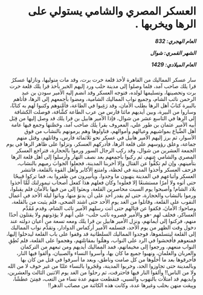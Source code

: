 <h1 dir="rtl">العسكر المصري والشامي يستولي على الرها ويخربها .</h1>

<h5 dir="rtl">العام الهجري:  832

الشهر القمري: شوال

العام الميلادي: 1429</h5>

<p dir="rtl">سار عسكر المماليك من القاهرة لأخذ قلعة خرت برت، وقد مات متوليها، ونازلها عسكرُ قرا يلك صاحب آمد، فلما وصلوا إلى مدينة حلب ورد إليهم الخبر بأخذ قرا يلك قلعة خرت برت وتحصينها، وتسليمها لولده، فتوجه العسكر وقد انضم إليه الأمير سودن بن عبد الرحمن نائب الشام، وجميع نواب المماليك الشامية، ومضوا بأجمعهم إلى الرها، فأتاهم بالبيرة كتابُ أهل الرها بطلب الأمان، وقد رَغِبوا في الطاعة، فأمَّنوهم وكتبوا لهم به كتابًا، وساروا من البيرة، وبين أيديهم مائتا فارس من عرب الطاعة كشَّافة، فوصلت الكشافة إلى الرها في التاسع عشر من شوال، فإذا الأمير هابيل بن قرا يلك قد وصل إليها من قِبَل أبيه الأمير عثمان بن طور علي، المعروف بقرا يلك صاحب آمد، وحَصَّنها وجمع فيها عامة أهل الضِّياع بمواشيهم وعيالهم وأموالهم، فناولوها وهم يرمونهم بالنشاب من فوق الأسوار، ثم برز إليهم الأمير هابيل في عسكر نحو ثلاثمائة فارس، وقاتلهم، وقتل منهم جماعة، وعلق رؤوسهم على قلعة الرها، فأدركهم العسكر، ونزلوا على ظاهر الرها في يوم الجمعة العشرين من شوال، وقد ركب الرجال السور ورموا بالحجارة، فتراجع العسكر المصري والشامي عنهم، ثم ركبوا بأجمعهم بعد نصف النهار وأرسلوا إلى أهل قلعة الرها بتأمينهم، وإن لم تكفُّوا عن القتال وإلا أخربنا المدينة، فجعلوا الجوابَ رميهم بالنشاب، فزحف العسكر وأخذوا المدينة في لحظة، وامتنع الأكابر وأهل القوة بالقلعة، فانتشر العسكر وأتباعهم في المدينة ينهبون ما وجدوا، ويأسِرون من ظفروا به، فما تركوا قبيحًا حتى أتوه ولا أمرًا مستشنعًا إلا فعلوه! وكان فعلهم هذا كفعل أصحاب تيمورلنك لَمَّا أخذوا بلاد الشام! وأصبحوا يوم السبت محاصرين القلعة، وبعثوا إلى من فيها بالأمان فلم يقبلوا، ورموا بالنشاب والحجارة، حتى لم يقدر أحد على أن يدنوَ منها، وباتوا ليلة الأحد في أعمال النقوب على القلعة، وقاتلوا من الغد يوم الأحد حتى اشتد الضحى، فلم يثبت من بالقلعة، وصاحوا: الأمانَ، فكفوا عن قتالهم حتى أتت رسلهم الأمير نائب الشام، وقدم مُقَدَّم العساكر، فحلف لهم -هو والأمير قصروه نائب حلب- على أنهم لا يؤذونهم ولا يقتلون أحدًا منهم، فركنوا إلى أيمانهم، ونزل الأمير هابيل بن قرا يلك ومعه تسعة من أعيان دولته عند دخول وقت الظهر من يوم الأحد، فتسلمه الأمير أركماس الدوادار، وتقدَّم نواب المماليك إلى القلعة ليتسلموها، فوجدوا المماليك السلطانية قد وقفوا على باب القلعة ليدخلوا إليها، فمنعوهم فأفحشوا في الرد على النواب، وهمُّوا بمقاتلتهم، وهجموا على القلعة، فلم تُطِقِ النواب منعهم، ورجعوا إلى مخيماتهم، فمد المماليك أيديهم ومن تبعهم من التركمان والعربان والغلمان، ونهبوا جميع ما كان بها، وأسروا النساء والصبيان، وألقوا فيها النار، فأحرقوها بعد ما أخلَوها من كل صامت وناطق، وبعد ما أسرفوا في قتل من كان بها وبالمدينة حتى تجاوزوا الحد، وخربوا المدينة، وفَجَروا بالنساء علنًا من غير خوف لا من الله ولا من الناس!! وألقوا النار فيها فاحترقت، ثم رحلوا من الغد يوم الاثنين الثالث والعشرين، وأيديهم قد امتلأت بالنهوب والسبي، فتقطعت منهم عدة نساء من التعب، فمِتنَ عطشًا، وبِيعَت منهن بحلب وغيرها عدة، وكانت هذه الكائنة من مصائب الدهر!!</p></br>
